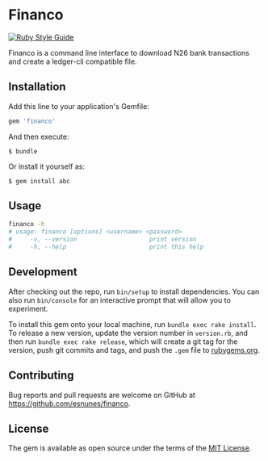 # Financo

[![Ruby Style Guide](https://img.shields.io/badge/code_style-standard-brightgreen.svg)](https://github.com/testdouble/standard)

Financo is a command line interface to download N26 bank transactions and create a ledger-cli compatible file.

## Installation

Add this line to your application's Gemfile:

```ruby
gem 'financo'
```

And then execute:

    $ bundle

Or install it yourself as:

    $ gem install abc

## Usage

``` bash
financo -h
# usage: financo [options] <username> <password>
#     -v, --version                    print version
#     -h, --help                       print this help
```

## Development

After checking out the repo, run `bin/setup` to install dependencies. You can also run `bin/console` for an interactive prompt that will allow you to experiment.

To install this gem onto your local machine, run `bundle exec rake install`. To release a new version, update the version number in `version.rb`, and then run `bundle exec rake release`, which will create a git tag for the version, push git commits and tags, and push the `.gem` file to [rubygems.org](https://rubygems.org).

## Contributing

Bug reports and pull requests are welcome on GitHub at https://github.com/esnunes/financo.

## License

The gem is available as open source under the terms of the [MIT License](https://opensource.org/licenses/MIT).
